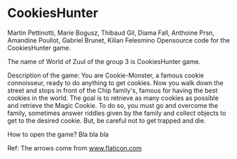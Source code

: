 # CookiesHunter
Martin Pettinotti, Marie Bogusz, Thibaud Gil, Diama Fall, Anthoine Prsn, Amandine Poullot, Gabriel Brunet, Kilian Felesmino
Opensource code for the CookiesHunter game.

The name of World of Zuul of the group 3 is CookiesHunter game.

Description of the game:
  You are Cookie-Monster, a famous cookie connoisseur, ready to do anything to get cookies. 
Now you walk down the street and stops in front of the Chip family's, famous for having the best cookies in the world.
The goal is to retrieve as many cookies as possible and retrieve the Magic Cookie.
To do so, you must go and overcome the family, sometimes answer riddles given by the family and collect objects to get to the desired cookie.
But, be careful not to get trapped and die.

How to open the game?
  Bla bla bla

Ref:
The arrows come from www.flaticon.com
